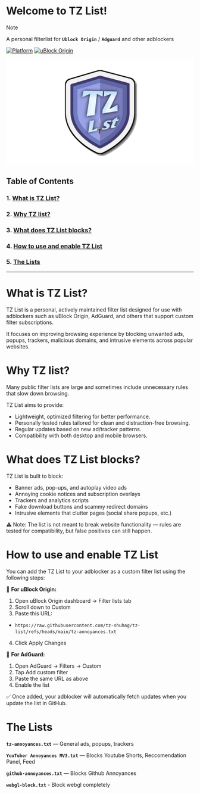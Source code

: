 # **Welcome to TZ List!**
> [!NOTE]
> A personal filterlist for **`Ublock Origin`** / **`Adguard`** and other adblockers

[![Platform](https://img.shields.io/badge/chrome%20|%20firefox%20|%20brave-platform?style=for-the-badge&label=platform&labelColor=21262d&color=238636)](#)
[![uBlock Origin](https://img.shields.io/badge/uBlock-Origin?style=for-the-badge&logo=ublockorigin&labelColor=21262d&color=800000)](https://ublockorigin.com/)

![TZ-List](https://raw.githubusercontent.com/tz-shuhag/tz-shuhag.github.io/refs/heads/main/assets/images/tzlist.webp)

## Table of Contents

### 1. [What is TZ List?](#what-is-tz-list)

### 2. [Why TZ list?](#why-tz-list)

### 3. [What does TZ List blocks?](#what-does-tz-list-blocks)

### 4. [How to use and enable TZ List](#how-to-use-and-enable-tz-list)

### 5. [The Lists](#the-lists)

---

# What is TZ List?

TZ List is a personal, actively maintained filter list designed for use with adblockers such as uBlock Origin, AdGuard, and others that support custom filter subscriptions.

It focuses on improving browsing experience by blocking unwanted ads, popups, trackers, malicious domains, and intrusive elements across popular websites.

# Why TZ list?

Many public filter lists are large and sometimes include unnecessary rules that slow down browsing.

TZ List aims to provide:
- Lightweight, optimized filtering for better performance.
- Personally tested rules tailored for clean and distraction-free browsing.
- Regular updates based on new ad/tracker patterns.
- Compatibility with both desktop and mobile browsers.

# What does TZ List blocks?

TZ List is built to block:
- Banner ads, pop-ups, and autoplay video ads
- Annoying cookie notices and subscription overlays
- Trackers and analytics scripts
- Fake download buttons and scammy redirect domains
- Intrusive elements that clutter pages (social share popups, etc.)

⚠️ Note: The list is not meant to break website functionality — rules are tested for compatibility, but false positives can still happen.

# How to use and enable TZ List

You can add the TZ List to your adblocker as a custom filter list using the following steps:

🔹 **For uBlock Origin:**

1. Open uBlock Origin dashboard → Filter lists tab
2. Scroll down to Custom
3. Paste this URL:
- `https://raw.githubusercontent.com/tz-shuhag/tz-list/refs/heads/main/tz-annoyances.txt`
4. Click Apply Changes


🔹 **For AdGuard:**

1. Open AdGuard → Filters → Custom
2. Tap Add custom filter
3. Paste the same URL as above
4. Enable the list

✅ Once added, your adblocker will automatically fetch updates when you update the list in GitHub.

# The Lists

**`tz-annoyances.txt`** — General ads, popups, trackers

**`YouTuber Annoyances MV3.txt`** — Blocks Youtube Shorts, Reccomendation Panel, Feed

**`github-annoyances.txt`** — Blocks Github Annoyances

**`webgl-block.txt`** - Block webgl completely

